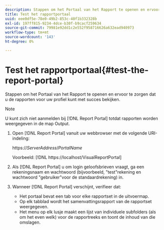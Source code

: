 ```yaml
---
description: Stappen om het Portaal van het Rapport te openen en ervoor te zorgen dat u de rapporten voor uw profiel kunt met succes bekijken.
title: Test het rapportportaal
uuid: eee0df5e-78e0-49b2-853c-40f1b332328b
exl-id: 197ff815-9234-4dce-b30f-b9cacf259634
source-git-commit: 79981e92dd1c2e552f958716626a632ead940973
workflow-type: tm+mt
source-wordcount: '143'
ht-degree: 0%

---
```


# Test het rapportportaal{#test-the-report-portal}

Stappen om het Portaal van het Rapport te openen en ervoor te zorgen dat u de rapporten voor uw profiel kunt met succes bekijken.

>[!NOTE]
>
>U kunt zich niet aanmelden bij [!DNL Report Portal] totdat rapporten worden weergegeven in de map Output.

1. Open [!DNL Report Portal] vanuit uw webbrowser met de volgende URI-indeling:

   https://*ServerAddress*/*PortalName*

   Voorbeeld: [!DNL https://localhost/VisualReportPortal]

1. Als [!DNL Report Portal] u om login geloofsbrieven vraagt, ga een rekeningsnaam en wachtwoord (bijvoorbeeld, &quot;test&quot;rekening en wachtwoord &quot;gebruiker&quot;voor de standaardrekening) in.
1. Wanneer [!DNL Report Portal] verschijnt, verifieer dat:

   * Het portaal bevat een tab voor elke rapportset in de uitvoermap.
   * Op elk tabblad wordt het samenvattingsrapport van de rapportset weergegeven.
   * Het menu op elk lusje maakt een lijst van individuele subfolders (als om het even welk) voor de rapportreeks en toont de inhoud van die omslagen.
